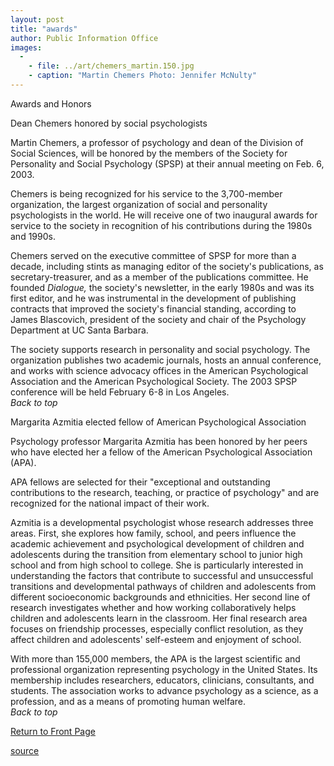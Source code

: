 ```yaml
---
layout: post
title: "awards"
author: Public Information Office
images:
  -
    - file: ../art/chemers_martin.150.jpg
    - caption: "Martin Chemers Photo: Jennifer McNulty"
---
```


Awards and Honors

Dean Chemers honored by social psychologists  

Martin Chemers, a professor of psychology and dean of the Division of Social Sciences, will be honored by the members of the Society for Personality and Social Psychology (SPSP) at their annual meeting on Feb. 6, 2003.  

Chemers is being recognized for his service to the 3,700-member organization, the largest organization of social and personality psychologists in the world. He will receive one of two inaugural awards for service to the society in recognition of his contributions during the 1980s and 1990s.   

Chemers served on the executive committee of SPSP for more than a decade, including stints as managing editor of the society's publications, as secretary-treasurer, and as a member of the publications committee. He founded _Dialogue,_ the society's newsletter, in the early 1980s and was its first editor, and he was instrumental in the development of publishing contracts that improved the society's financial standing, according to James Blascovich, president of the society and chair of the Psychology Department at UC Santa Barbara.   

The society supports research in personality and social psychology. The organization publishes two academic journals, hosts an annual conference, and works with science advocacy offices in the American Psychological Association and the American Psychological Society. The 2003 SPSP conference will be held February 6-8 in Los Angeles.  
_Back to top_

Margarita Azmitia elected fellow of American Psychological Association

Psychology professor Margarita Azmitia has been honored by her peers who have elected her a fellow of the American Psychological Association (APA).

APA fellows are selected for their "exceptional and outstanding contributions to the research, teaching, or practice of psychology" and are recognized for the national impact of their work.  

Azmitia is a developmental psychologist whose research addresses three areas. First, she explores how family, school, and peers influence the academic achievement and psychological development of children and adolescents during the transition from elementary school to junior high school and from high school to college. She is particularly interested in understanding the factors that contribute to successful and unsuccessful transitions and developmental pathways of children and adolescents from different socioeconomic backgrounds and ethnicities. Her second line of research investigates whether and how working collaboratively helps children and adolescents learn in the classroom. Her final research area focuses on friendship processes, especially conflict resolution, as they affect children and adolescents' self-esteem and enjoyment of school.   
  
With more than 155,000 members, the APA is the largest scientific and professional organization representing psychology in the United States. Its membership includes researchers, educators, clinicians, consultants, and students. The association works to advance psychology as a science, as a profession, and as a means of promoting human welfare.  
_Back to top_

[Return to Front Page][1]

[1]: http://currents.ucsc.edu/

[source](http://www1.ucsc.edu/currents/02-03/02-03/awards.html "Permalink to awards")
